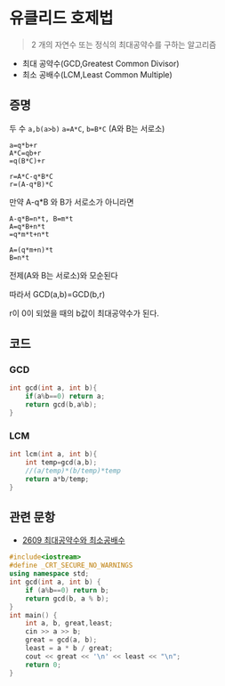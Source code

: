 # 유클리드 호제법
> 2 개의 자연수 또는 정식의 최대공약수를 구하는 알고리즘

* 최대 공약수(GCD,Greatest Common Divisor)
* 최소 공배수(LCM,Least Common Multiple)

## 증명
두 수 `a,b(a>b)`
`a=A*C`, `b=B*C` (A와 B는 서로소)
```
a=q*b+r
A*C=qb+r
=q(B*C)+r

r=A*C-q*B*C
r=(A-q*B)*C
```
만약 A-q*B 와 B가 서로소가 아니라면
```
A-q*B=n*t, B=m*t
A=q*B+n*t
=q*m*t+n*t

A=(q*m+n)*t
B=n*t
```
전제(A와 B는 서로소)와 모순된다

따라서 GCD(a,b)=GCD(b,r)

r이 0이 되었을 때의 b값이 최대공약수가 된다.

## 코드
### GCD
```c++
int gcd(int a, int b){
	if(a%b==0) return a;
	return gcd(b,a%b);
}
```

### LCM
```c++
int lcm(int a, int b){
	int temp=gcd(a,b);
	//(a/temp)*(b/temp)*temp
	return a*b/temp;
}
```

## 관련 문항
* <a href="https://www.acmicpc.net/problem/2609">2609 최대공약수와 최소공배수</a>
```c++
#include<iostream>
#define _CRT_SECURE_NO_WARNINGS
using namespace std;
int gcd(int a, int b) {
	if (a%b==0) return b;
	return gcd(b, a % b);
}
int main() {
	int a, b, great,least;
	cin >> a >> b;
	great = gcd(a, b);
	least = a * b / great;
	cout << great << '\n' << least << "\n";
	return 0;
}
```